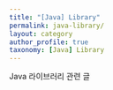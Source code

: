 ```yaml
---
title: "[Java] Library"
permalink: java-library/
layout: category
author_profile: true
taxonomy: [Java] Library
---
```


Java 라이브러리 관련 글

